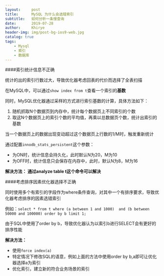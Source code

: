 ```yaml
---
layout:     post
title:      MySQL 为什么会选错索引
subtitle:   如何分析一条慢查询
date:       2019-07-28
author:     Khirye
header-img: img/post-bg-ios9-web.jpg
catalog: true
tags:
    - Mysql
    - 索引
    - 数据库
---
```


####索引统计信息不正确

统计的出的索引行数过大，导致优化器考虑回表的代价而选择了全表扫描

在MySQL中，可以通过`show index from t`查看一个索引的**基数**

同时，MySQL优化器通过采样的方式进行索引基数的计算，具体方法如下：

1. 随机抓取N个数据页到内存中，统计每个数据页上不同索引的个数
2. 取这N个数据页上的索引个数的平均值，再乘以总数据页个数，统计出索引的基数

当一个数据页上的数据出现变动超过这个数据页上行数的1/M时，触发重新统计

通过配置`innodb_stats_persistent`这个参数：

* 为ON时，统计信息会持久化，此时默认N为20，M为10
* 为OFF时，统计信息只会保存在内存中，此时，默认N为8，M为16

**解决方法： 通过analyze table t这个命令可以解决**

####考虑排序因素优化器选择不正确

同时使用多个有索引的字段作为where条件查询，对其中一个有排序要求，导致优化器考虑排序的因素选错索引

例如：`select * from t where (a between 1 and 1000)  and (b between 50000 and 100000) order by b limit 1;`

由于SQL中使用了order by b，导致优化器认为以索引b进行SELECT会有更好的排序性能

**解决方法：**

* 使用`force index(a) `
* 特定情况下修改SQL的语意，例如上面的方法中使用order by b,a即可让优化器选择a为索引
* 优化索引，建立新的符合业务场景的索引

